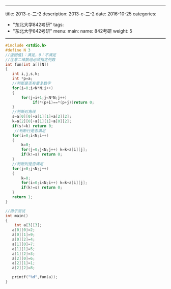 
---
title: 2013-c-二-2
description: 2013-c-二-2
date: 2016-10-25
categories:
  - "东北大学842考研"
tags:
  - "东北大学842考研"
menu:
  main:
    name: 842考研
    weight: 5
---


```cpp
#include <stdio.h>
#define N 3
//返回值1：满足，0：不满足
//注意二维数组必须指定列数
int fun(int a[][N])
{
   int i,j,s,k;
   int *p=a;
   //判断是否有重复数字
   for(i=0;i<N*N;i++)
   {
       for(j=i+1;j<N*N;j++)
            if(*(p+i)==*(p+j))return 0;
   }
   //判断对角线
   s=a[0][0]+a[1][1]+a[2][2];
   k=a[2][0]+a[1][1]+a[0][2];
   if(s!=k) return 0;
    //判断行是否满足
   for(i=0;i<N;i++)
   {
       k=0;
       for(j=0;j<N;j++) k=k+a[i][j];
       if(k!=s) return 0;
   }
   //判断列是否满足
   for(j=0;j<N;j++)
   {
       k=0;
       for(i=0;i<N;i++) k=k+a[i][j];
       if(k!=s) return 0;
   }
   return 1;
}

//用于测试
int main()
{
    int a[3][3];
   a[0][0]=2;
   a[0][1]=9;
   a[0][2]=4;
   a[1][0]=7;
   a[1][1]=5;
   a[1][2]=3;
   a[2][0]=6;
   a[2][1]=1;
   a[2][2]=8;

   printf("%d",fun(a));
}

```

